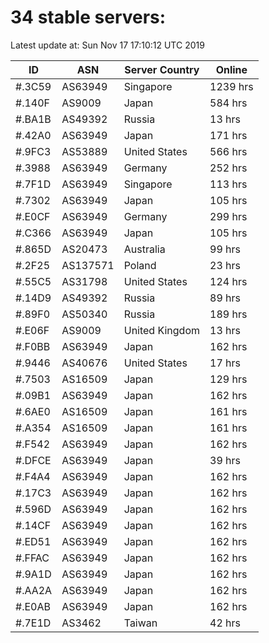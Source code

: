 # 34 stable servers:

Latest update at: Sun Nov 17 17:10:12 UTC 2019

| ID | ASN | Server Country | Online |
| -- | --- | -------------- | ------ |
| #.3C59 | AS63949 | Singapore | 1239 hrs |
| #.140F | AS9009 | Japan | 584 hrs |
| #.BA1B | AS49392 | Russia | 13 hrs |
| #.42A0 | AS63949 | Japan | 171 hrs |
| #.9FC3 | AS53889 | United States | 566 hrs |
| #.3988 | AS63949 | Germany | 252 hrs |
| #.7F1D | AS63949 | Singapore | 113 hrs |
| #.7302 | AS63949 | Japan | 105 hrs |
| #.E0CF | AS63949 | Germany | 299 hrs |
| #.C366 | AS63949 | Japan | 105 hrs |
| #.865D | AS20473 | Australia | 99 hrs |
| #.2F25 | AS137571 | Poland | 23 hrs |
| #.55C5 | AS31798 | United States | 124 hrs |
| #.14D9 | AS49392 | Russia | 89 hrs |
| #.89F0 | AS50340 | Russia | 189 hrs |
| #.E06F | AS9009 | United Kingdom | 13 hrs |
| #.F0BB | AS63949 | Japan | 162 hrs |
| #.9446 | AS40676 | United States | 17 hrs |
| #.7503 | AS16509 | Japan | 129 hrs |
| #.09B1 | AS63949 | Japan | 162 hrs |
| #.6AE0 | AS16509 | Japan | 161 hrs |
| #.A354 | AS16509 | Japan | 161 hrs |
| #.F542 | AS63949 | Japan | 162 hrs |
| #.DFCE | AS63949 | Japan | 39 hrs |
| #.F4A4 | AS63949 | Japan | 162 hrs |
| #.17C3 | AS63949 | Japan | 162 hrs |
| #.596D | AS63949 | Japan | 162 hrs |
| #.14CF | AS63949 | Japan | 162 hrs |
| #.ED51 | AS63949 | Japan | 162 hrs |
| #.FFAC | AS63949 | Japan | 162 hrs |
| #.9A1D | AS63949 | Japan | 162 hrs |
| #.AA2A | AS63949 | Japan | 162 hrs |
| #.E0AB | AS63949 | Japan | 162 hrs |
| #.7E1D | AS3462 | Taiwan | 42 hrs |

